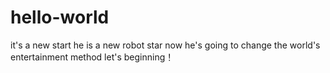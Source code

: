 # hello-world
it's a new start
he is a new robot star
now he's going to change the world's entertainment method
let's beginning！
